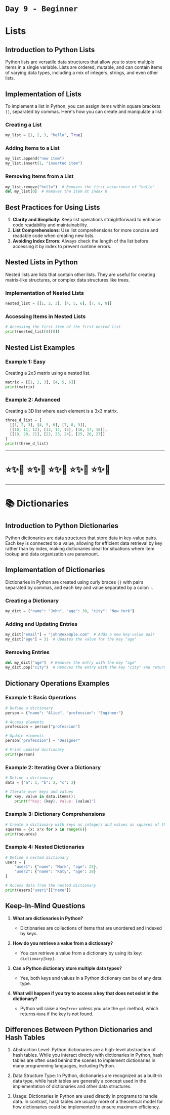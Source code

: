 # `Day 9 - Beginner`

# Lists 

## Introduction to Python Lists

Python lists are versatile data structures that allow you to store multiple items in a single variable. Lists are ordered, mutable, and can contain items of varying data types, including a mix of integers, strings, and even other lists.

## Implementation of Lists

To implement a list in Python, you can assign items within square brackets `[]`, separated by commas. Here's how you can create and manipulate a list:

### Creating a List

```python
my_list = [1, 2, 3, "hello", True]
```

### Adding Items to a List

```python
my_list.append("new item")
my_list.insert(1, "inserted item")
```

### Removing Items from a List

```python
my_list.remove("hello")  # Removes the first occurrence of "hello"
del my_list[0]  # Removes the item at index 0
```

## Best Practices for Using Lists

1. **Clarity and Simplicity**: Keep list operations straightforward to enhance code readability and maintainability.
2. **List Comprehensions**: Use list comprehensions for more concise and readable code when creating new lists.
3. **Avoiding Index Errors**: Always check the length of the list before accessing it by index to prevent runtime errors.

## Nested Lists in Python

Nested lists are lists that contain other lists. They are useful for creating matrix-like structures, or complex data structures like trees.

### Implementation of Nested Lists

```python
nested_list = [[1, 2, 3], [4, 5, 6], [7, 8, 9]]
```

### Accessing Items in Nested Lists

```python
# Accessing the first item of the first nested list
print(nested_list[0][0])
```

## Nested List Examples

### Example 1: Easy

Creating a 2x3 matrix using a nested list.

```python
matrix = [[1, 2, 3], [4, 5, 6]]
print(matrix)
```

### Example 2: Advanced

Creating a 3D list where each element is a 3x3 matrix.

```python
three_d_list = [
  [[1, 2, 3], [4, 5, 6], [7, 8, 9]],
  [[10, 11, 12], [13, 14, 15], [16, 17, 18]],
  [[19, 20, 21], [22, 23, 24], [25, 26, 27]]
]
print(three_d_list)
```


---

# ⭐️✨🌸 ⭐️✨🌸 ⭐️✨🌸 ⭐️✨🌸 ⭐️✨🌸 

---


# 📚 Dictionaries

## Introduction to Python Dictionaries

Python dictionaries are data structures that store data in key-value pairs. Each key is connected to a value, allowing for efficient data retrieval by key rather than by index, making dictionaries ideal for situations where item lookup and data organization are paramount.

## Implementation of Dictionaries

Dictionaries in Python are created using curly braces `{}` with pairs separated by commas, and each key and value separated by a colon `:`.

### Creating a Dictionary

```python
my_dict = {"name": "John", "age": 30, "city": "New York"}
```

### Adding and Updating Entries

```python
my_dict["email"] = "john@example.com"  # Adds a new key-value pair
my_dict["age"] = 31  # Updates the value for the key "age"
```

### Removing Entries

```python
del my_dict["age"]  # Removes the entry with the key "age"
my_dict.pop("city")  # Removes the entry with the key "city" and returns its value
```

## Dictionary Operations Examples

### Example 1: Basic Operations

```python
# Define a dictionary
person = {"name": "Alice", "profession": "Engineer"}

# Access elements
profession = person["profession"]

# Update elements
person["profession"] = "Designer"

# Print updated dictionary
print(person)
```

### Example 2: Iterating Over a Dictionary

```python
# Define a dictionary
data = {"a": 1, "b": 2, "c": 3}

# Iterate over keys and values
for key, value in data.items():
    print(f"Key: {key}, Value: {value}")
```

### Example 3: Dictionary Comprehensions

```python
# Create a dictionary with keys as integers and values as squares of the keys
squares = {x: x*x for x in range(6)}
print(squares)
```

### Example 4: Nested Dictionaries

```python
# Define a nested dictionary
users = {
    "user1": {"name": "Mark", "age": 25},
    "user2": {"name": "Katy", "age": 28}
}

# Access data from the nested dictionary
print(users["user1"]["name"])
```

## Keep-In-Mind Questions

1. **What are dictionaries in Python?**
   - Dictionaries are collections of items that are unordered and indexed by keys.

2. **How do you retrieve a value from a dictionary?**
   - You can retrieve a value from a dictionary by using its key: `dictionary[key]`.

3. **Can a Python dictionary store multiple data types?**
   - Yes, both keys and values in a Python dictionary can be of any data type.

4. **What will happen if you try to access a key that does not exist in the dictionary?**
   - Python will raise a `KeyError` unless you use the `get` method, which returns `None` if the key is not found.

## Differences Between Python Dictionaries and Hash Tables
1. Abstraction Level: Python dictionaries are a high-level abstraction of hash tables. While you interact directly with dictionaries in Python, hash tables are often used behind the scenes to implement dictionaries in many programming languages, including Python.

2. Data Structure Type: In Python, dictionaries are recognized as a built-in data type, while hash tables are generally a concept used in the implementation of dictionaries and other data structures.

3. Usage: Dictionaries in Python are used directly in programs to handle data. In contrast, hash tables are usually more of a theoretical model for how dictionaries could be implemented to ensure maximum efficiency.
